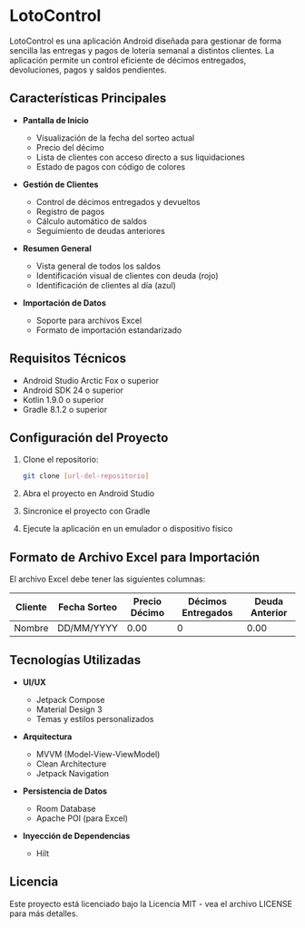 # LotoControl

LotoControl es una aplicación Android diseñada para gestionar de forma sencilla las entregas y pagos de lotería semanal a distintos clientes. La aplicación permite un control eficiente de décimos entregados, devoluciones, pagos y saldos pendientes.

## Características Principales

- **Pantalla de Inicio**
  - Visualización de la fecha del sorteo actual
  - Precio del décimo
  - Lista de clientes con acceso directo a sus liquidaciones
  - Estado de pagos con código de colores

- **Gestión de Clientes**
  - Control de décimos entregados y devueltos
  - Registro de pagos
  - Cálculo automático de saldos
  - Seguimiento de deudas anteriores

- **Resumen General**
  - Vista general de todos los saldos
  - Identificación visual de clientes con deuda (rojo)
  - Identificación de clientes al día (azul)

- **Importación de Datos**
  - Soporte para archivos Excel
  - Formato de importación estandarizado

## Requisitos Técnicos

- Android Studio Arctic Fox o superior
- Android SDK 24 o superior
- Kotlin 1.9.0 o superior
- Gradle 8.1.2 o superior

## Configuración del Proyecto

1. Clone el repositorio:
   ```bash
   git clone [url-del-repositorio]
   ```

2. Abra el proyecto en Android Studio

3. Sincronice el proyecto con Gradle

4. Ejecute la aplicación en un emulador o dispositivo físico

## Formato de Archivo Excel para Importación

El archivo Excel debe tener las siguientes columnas:

| Cliente | Fecha Sorteo | Precio Décimo | Décimos Entregados | Deuda Anterior |
|---------|--------------|---------------|-------------------|----------------|
| Nombre  | DD/MM/YYYY   | 0.00         | 0                 | 0.00          |

## Tecnologías Utilizadas

- **UI/UX**
  - Jetpack Compose
  - Material Design 3
  - Temas y estilos personalizados

- **Arquitectura**
  - MVVM (Model-View-ViewModel)
  - Clean Architecture
  - Jetpack Navigation

- **Persistencia de Datos**
  - Room Database
  - Apache POI (para Excel)

- **Inyección de Dependencias**
  - Hilt

## Licencia

Este proyecto está licenciado bajo la Licencia MIT - vea el archivo LICENSE para más detalles.
